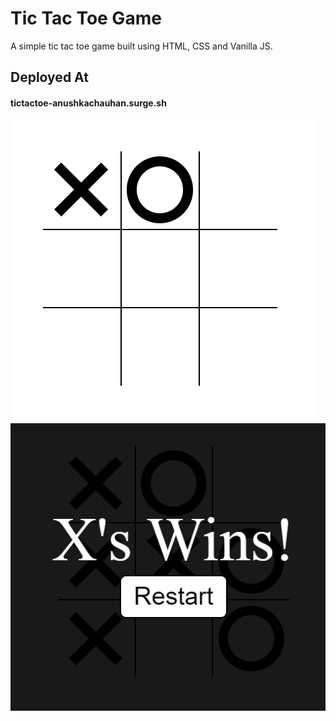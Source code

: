 # Tic Tac Toe Game

A simple tic tac toe game built using HTML, CSS and Vanilla JS.

## Deployed At
#### tictactoe-anushkachauhan.surge.sh

![Image](./assets/img-1.png)
![Image](./assets/img-2.png)
